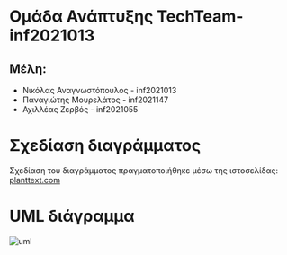 # Ομάδα Ανάπτυξης TechTeam-inf2021013
## Μέλη:
  - Νικόλας Αναγνωστόπουλος - inf2021013
  - Παναγιώτης Μουρελάτος - inf2021147
  - Αχιλλέας Ζερβός - inf2021055

# Σχεδίαση διαγράμματος
Σχεδίαση του διαγράμματος πραγματοποιήθηκε μέσω της ιστοσελίδας:
[planttext.com](https://planttext.com/)

# UML διάγραμμα
![uml](https://github.com/TechTeam-inf2021/UML-diagram/assets/166173503/32a2925f-a0d6-4682-bc9f-bc774bb2df14)
